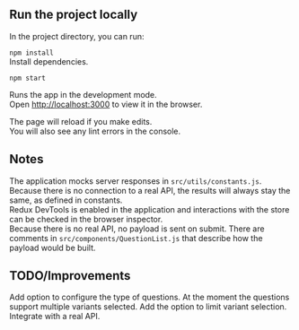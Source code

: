 ## Run the project locally

In the project directory, you can run:

`npm install`<br />
Install dependencies.

`npm start`<br />

Runs the app in the development mode.<br />
Open [http://localhost:3000](http://localhost:3000) to view it in the browser.

The page will reload if you make edits.<br />
You will also see any lint errors in the console.

## Notes

The application mocks server responses in `src/utils/constants.js`.<br />
Because there is no connection to a real API, the results will always stay the same, as defined in constants.<br />
Redux DevTools is enabled in the application and interactions with the store can be checked in the browser inspector.<br />
Because there is no real API, no payload is sent on submit. There are comments in `src/components/QuestionList.js` that describe how the payload would be built.

## TODO/Improvements

Add option to configure the type of questions. At the moment the questions support multiple variants selected. Add the option to limit variant selection.<br />
Integrate with a real API.

